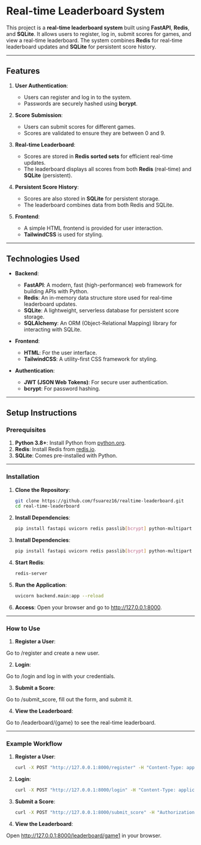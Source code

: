 # Real-time Leaderboard System

This project is a **real-time leaderboard system** built using **FastAPI**, **Redis**, and **SQLite**. It allows users to register, log in, submit scores for games, and view a real-time leaderboard. The system combines **Redis** for real-time leaderboard updates and **SQLite** for persistent score history.

---

## Features

1. **User Authentication**:
   - Users can register and log in to the system.
   - Passwords are securely hashed using **bcrypt**.

2. **Score Submission**:
   - Users can submit scores for different games.
   - Scores are validated to ensure they are between 0 and 9.

3. **Real-time Leaderboard**:
   - Scores are stored in **Redis sorted sets** for efficient real-time updates.
   - The leaderboard displays all scores from both **Redis** (real-time) and **SQLite** (persistent).

4. **Persistent Score History**:
   - Scores are also stored in **SQLite** for persistent storage.
   - The leaderboard combines data from both Redis and SQLite.

5. **Frontend**:
   - A simple HTML frontend is provided for user interaction.
   - **TailwindCSS** is used for styling.

---

## Technologies Used

- **Backend**:
  - **FastAPI**: A modern, fast (high-performance) web framework for building APIs with Python.
  - **Redis**: An in-memory data structure store used for real-time leaderboard updates.
  - **SQLite**: A lightweight, serverless database for persistent score storage.
  - **SQLAlchemy**: An ORM (Object-Relational Mapping) library for interacting with SQLite.

- **Frontend**:
  - **HTML**: For the user interface.
  - **TailwindCSS**: A utility-first CSS framework for styling.

- **Authentication**:
  - **JWT (JSON Web Tokens)**: For secure user authentication.
  - **bcrypt**: For password hashing.

---
## Setup Instructions

### Prerequisites

1. **Python 3.8+**: Install Python from [python.org](https://www.python.org/).
2. **Redis**: Install Redis from [redis.io](https://redis.io/).
3. **SQLite**: Comes pre-installed with Python.

---
### Installation

1. **Clone the Repository**:
   ```bash
   git clone https://github.com/fsuarez16/realtime-leaderboard.git
   cd real-time-leaderboard
2. **Install Dependencies**:
   ```bash
   pip install fastapi uvicorn redis passlib[bcrypt] python-multipart jinja2 python-dotenv sqlalchemy
3. **Install Dependencies**:
   ```bash
   pip install fastapi uvicorn redis passlib[bcrypt] python-multipart jinja2 python-dotenv sqlalchemy
4. **Start Redis**:
   ```bash
   redis-server
5. **Run the Application**:
   ```bash
   uvicorn backend.main:app --reload
6. **Access**:
   Open your browser and go to http://127.0.0.1:8000.
---
### How to Use

1. **Register a User**:

Go to /register and create a new user.

2. **Login**:

Go to /login and log in with your credentials.

3. **Submit a Score**:

Go to /submit_score, fill out the form, and submit it.

4. **View the Leaderboard**:

Go to /leaderboard/{game} to see the real-time leaderboard.

---
### Example Workflow

1. **Register a User**:

   ```bash
   curl -X POST "http://127.0.0.1:8000/register" -H "Content-Type: application/json" -d '{"username": "alice", "password": "alice123"}'

2. **Login**:

   ```bash
   curl -X POST "http://127.0.0.1:8000/login" -H "Content-Type: application/json" -d '{"username": "alice", "password": "alice123"}'

4. **Submit a Score**:

   ```bash
   curl -X POST "http://127.0.0.1:8000/submit_score" -H "Authorization: Bearer <token>" -H "Content-Type: application/json" -d '{"game": "game1", "score": 5}'

5. **View the Leaderboard**:

Open http://127.0.0.1:8000/leaderboard/game1 in your browser.
